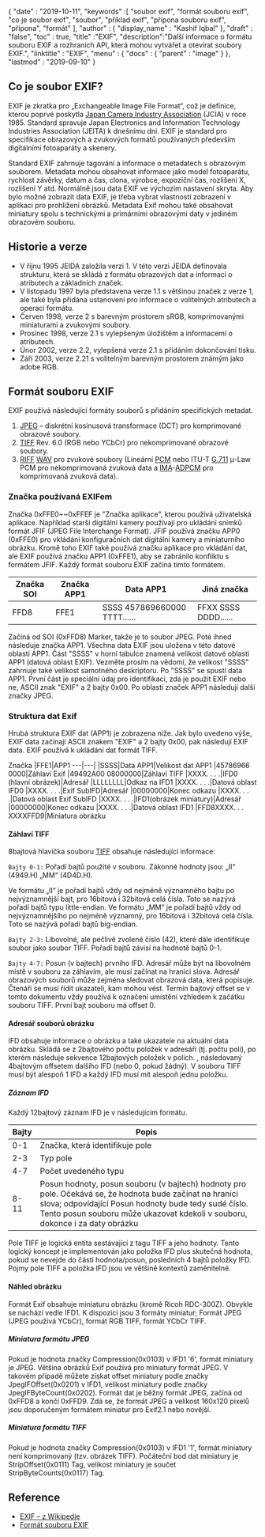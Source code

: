 {
  "date" : "2019-10-11",
  "keywords" :[ "soubor exif", "formát souboru exif", "co je soubor exif", "soubor", "příklad exif", "přípona souboru exif", "přípona", "formát" ],
  "author" : {
    "display_name" : "Kashif Iqbal"
},
  "draft" : "false",
  "toc" : true,
  "title" :"EXIF",
  "description":"Další informace o formátu souboru EXIF a rozhraních API, která mohou vytvářet a otevírat soubory EXIF.",
  "linktitle" : "EXIF",
  "menu" : {
    "docs" : {
      "parent" : "image"
}
},
  "lastmod" : "2019-09-10"
}

## Co je soubor EXIF?
EXIF je zkratka pro „Exchangeable Image File Format“, což je definice, kterou poprvé poskytla [Japan Camera Industry Association](https://en.wikipedia.org/wiki/Japan_Electronic_Industries_Development_Association) (JCIA) v roce 1985. Standard spravuje Japan Electronics and Information Technology Industries Association (JEITA) k dnešnímu dni. EXIF je standard pro specifikace obrazových a zvukových formátů používaných především digitálními fotoaparáty a skenery.

Standard EXIF zahrnuje tagování a informace o metadatech s obrazovým souborem. Metadata mohou obsahovat informace jako model fotoaparátu, rychlost závěrky, datum a čas, clona, výrobce, expoziční čas, rozlišení X, rozlišení Y atd. Normálně jsou data EXIF ve výchozím nastavení skryta. Aby bylo možné zobrazit data EXIF, je třeba vybrat vlastnosti zobrazení v aplikaci pro prohlížení obrázků. Metadata Exif mohou také obsahovat miniatury spolu s technickými a primárními obrazovými daty v jediném obrazovém souboru.

## Historie a verze ##

* V říjnu 1995 JEIDA založila verzi 1. V této verzi JEIDA definovala strukturu, která se skládá z formátu obrazových dat a informací o atributech a základních značek.
* V listopadu 1997 byla představena verze 1.1 s většinou značek z verze 1, ale také byla přidána ustanovení pro informace o volitelných atributech a operaci formátu.
* Červen 1998, verze 2 s barevným prostorem sRGB, komprimovanými miniaturami a zvukovými soubory.
* Prosinec 1998, verze 2.1 s vylepšeným úložištěm a informacemi o atributech.
* Únor 2002, verze 2.2, vylepšená verze 2.1 s přidáním dokončování tisku.
* Září 2003, verze 2.21 s volitelným barevným prostorem známým jako adobe RGB.

## Formát souboru EXIF

EXIF používá následující formáty souborů s přidáním specifických metadat.

1. [JPEG](/cs/image/jpeg/) – diskrétní kosinusová transformace (DCT) pro komprimované obrazové soubory.
1. [TIFF](/cs/image/tiff/) Rev. 6.0 (RGB nebo YCbCr) pro nekomprimované obrazové soubory.
1. [RIFF](https://en.wikipedia.org/wiki/Resource_Interchange_File_Format) [WAV](https://en.wikipedia.org/wiki/WAV) pro zvukové soubory (Lineární [PCM](https://en.wikipedia.org/wiki/Pulse-code_modulation) nebo ITU-T [G.711](https://en.wikipedia.org/wiki/G.711) μ-Law PCM pro nekomprimovaná zvuková data a [ IMA](https://en.wikipedia.org/wiki/Interactive_Multimedia_Association)-[ADPCM](https://en.wikipedia.org/wiki/ADPCM) pro komprimovaná zvuková data).

### Značka používaná EXIFem ###

Značka 0xFFE0~~0xFFEF je "Značka aplikace", kterou používá uživatelská aplikace. Například starší digitální kamery používají pro ukládání snímků formát JFIF (JPEG File Interchange Format). JFIF používá značku APP0 (0xFFE0) pro vkládání konfiguračních dat digitální kamery a miniaturního obrázku. Kromě toho EXIF také používá značku aplikace pro vkládání dat, ale EXIF používá značku APP1 (0xFFE1), aby se zabránilo konfliktu s formátem JFIF. Každý formát souboru EXIF začíná tímto formátem.


|Značka SOI|Značka APP1|Data APP1|Jiná značka
---|---|---|---|
|FFD8|FFE1|SSSS 457869660000 TTTT......|FFXX SSSS DDDD......

Začíná od SOI (0xFFD8) Marker, takže je to soubor JPEG. Poté ihned následuje značka APP1. Všechna data EXIF jsou uložena v této datové oblasti APP1. Část "SSSS" v horní tabulce znamená velikost datové oblasti APP1 (datová oblast EXIF). Vezměte prosím na vědomí, že velikost "SSSS" zahrnuje také velikost samotného deskriptoru. Po "SSSS" se spustí data APP1. První část je speciální údaj pro identifikaci, zda je použit EXIF nebo ne, ASCII znak "EXIF" a 2 bajty 0x00. Po oblasti značek APP1 následují další značky JPEG.

### Struktura dat Exif ###

Hrubá struktura EXIF dat (APP1) je zobrazena níže. Jak bylo uvedeno výše, EXIF data začínají ASCII znakem "EXIF" a 2 bajty 0x00, pak následují EXIF data. EXIF používá k ukládání dat formát TIFF.


Značka |FFE1|APP1
---|---|
|SSSS|Data APP1|Velikost dat APP1
|45786966 0000|Záhlaví Exif
|49492A00 08000000|Záhlaví TIFF
|XXXX. . . .|IFD0 (hlavní obrázek)|Adresář
|LLLLLLLL|Odkaz na IFD1
|XXXX. . . .|Datová oblast IFD0
|XXXX. . . .|Exif SubIFD|Adresář
|00000000|Konec odkazu
|XXXX. . . .|Datová oblast Exif SubIFD
|XXXX. . . .|IFD1(obrázek miniatury)|Adresář
|00000000|Konec odkazu
|XXXX. . . .|Datová oblast IFD1
|FFD8XXXX. . . XXXXFFD9|Miniatura obrázku

#### Záhlaví TIFF ####

8bajtová hlavička souboru [TIFF](/cs/image/tiff/) obsahuje následující informace:

`Bajty 0-1:` Pořadí bajtů použité v souboru. Zákonné hodnoty jsou: „II“ (4949.H) „MM“ (4D4D.H).

Ve formátu „II“ je pořadí bajtů vždy od nejméně významného bajtu po nejvýznamnější bajt, pro 16bitová i 32bitová celá čísla. Toto se nazývá pořadí bajtů typu little-endian. Ve formátu „MM“ je pořadí bajtů vždy od nejvýznamnějšího po nejméně významný, pro 16bitová i 32bitová celá čísla. Toto se nazývá pořadí bajtů big-endian.

`Bajty 2-3:` Libovolné, ale pečlivě zvolené číslo (42), které dále identifikuje soubor jako soubor TIFF. Pořadí bajtů závisí na hodnotě bajtů 0-1.

`Bajty 4-7:` Posun (v bajtech) prvního IFD. Adresář může být na libovolném místě v souboru za záhlavím, ale musí začínat na hranici slova. Adresář obrazových souborů může zejména sledovat obrazová data, která popisuje. Čtenáři se musí řídit ukazateli, kam mohou vést. Termín bajtový offset se v tomto dokumentu vždy používá k označení umístění vzhledem k začátku souboru TIFF. První bajt souboru má offset 0.

#### Adresář souborů obrázku ####

IFD obsahuje informace o obrázku a také ukazatele na aktuální data obrázku. Skládá se z 2bajtového počtu položek v adresáři (tj. počtu polí), po kterém následuje sekvence 12bajtových položek v polích. , následovaný 4bajtovým offsetem dalšího IFD (nebo 0, pokud žádný). V souboru TIFF musí být alespoň 1 IFD a každý IFD musí mít alespoň jednu položku.

##### Záznam IFD #####

Každý 12bajtový záznam IFD je v následujícím formátu.


|Bajty|Popis
---|---|
|0-1|Značka, která identifikuje pole
|2-3|Typ pole
|4-7|Počet uvedeného typu
|8-11|Posun hodnoty, posun souboru (v bajtech) hodnoty pro pole. Očekává se, že hodnota bude začínat na hranici slova; odpovídající Posun hodnoty bude tedy sudé číslo. Tento posun souboru může ukazovat kdekoli v souboru, dokonce i za daty obrázku

Pole TIFF je logická entita sestávající z tagu TIFF a jeho hodnoty. Tento logický koncept je implementován jako položka IFD plus skutečná hodnota, pokud se nevejde do části hodnota/posun, posledních 4 bajtů položky IFD. Pojmy pole TIFF a položka IFD jsou ve většině kontextů zaměnitelné.

#### Náhled obrázku ####

Formát Exif obsahuje miniaturu obrázku (kromě Ricoh RDC-300Z). Obvykle se nachází vedle IFD1. K dispozici jsou 3 formáty miniatur; Formát JPEG (JPEG používá YCbCr), formát RGB TIFF, formát YCbCr TIFF.

##### Miniatura formátu JPEG #####

Pokud je hodnota značky Compression(0x0103) v IFD1 '6', formát miniatury je JPEG. Většina obrázků Exif používá pro miniatury formát JPEG. V takovém případě můžete získat offset miniatury podle značky JpegIFOffset(0x0201) v IFD1, velikost miniatury podle značky JpegIFByteCount(0x0202). Formát dat je běžný formát JPEG, začíná od 0xFFD8 a končí 0xFFD9. Zdá se, že formát JPEG a velikost 160x120 pixelů jsou doporučeným formátem miniatur pro Exif2.1 nebo novější.

##### Miniatura formátu TIFF #####

Pokud je hodnota značky Compression(0x0103) v IFD1 '1', formát miniatury není komprimovaný (tzv. obrázek TIFF). Počáteční bod dat miniatury je StripOffset(0x0111) Tag, velikost miniatury je součet StripByteCounts(0x0117) Tag.

## Reference ##

* [EXIF – z Wikipedie](https://en.wikipedia.org/wiki/Exif)
* [Formát souboru EXIF](https://www.media.mit.edu/pia/Research/deepview/exif.html)

